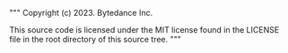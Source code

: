"""
 Copyright (c) 2023. Bytedance Inc.

 This source code is licensed under the MIT license found in
 the LICENSE file in the root directory of this source tree.
"""